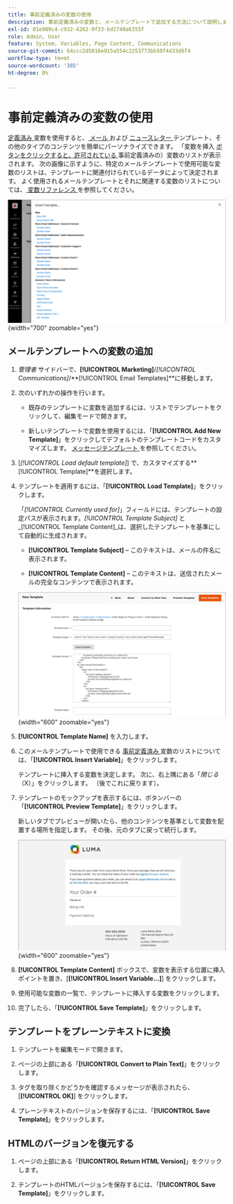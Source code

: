 ```yaml
---
title: 事前定義済みの変数の使用
description: 事前定義済みの変数と、メールテンプレートで追加する方法について説明します。
exl-id: 01e909c4-c932-4262-9f33-bd2740a6355f
role: Admin, User
feature: System, Variables, Page Content, Communications
source-git-commit: 64ccc2d5016e915a554c2253773bb50f4d33d6f4
workflow-type: tm+mt
source-wordcount: '385'
ht-degree: 0%

---
```


# 事前定義済みの変数の使用

[ 定義済み ](variables-predefined.md) 変数を使用すると、[ メール ](email-templates.md) および [ ニュースレター ](../merchandising-promotions/newsletters.md) テンプレート、その他のタイプのコンテンツを簡単にパーソナライズできます。 「変数を挿入 [ ボタンをクリックすると、許可されている ](variables-predefined.md) 事前定義済みの）変数のリストが表示されます。 次の画像に示すように、特定のメールテンプレートで使用可能な変数のリストは、テンプレートに関連付けられているデータによって決定されます。 よく使用されるメールテンプレートとそれに関連する変数のリストについては、[ 変数リファレンス ](variables-reference.md) を参照してください。

![ メールテンプレートの事前定義済み変数 ](./assets/email-template-new-pickup-order-predefined-variables.png){width="700" zoomable="yes"}

## メールテンプレートへの変数の追加

1. _管理者_ サイドバーで、**[!UICONTROL Marketing]**/_[!UICONTROL Communications]_/**[!UICONTROL Email Templates]**に移動します。

1. 次のいずれかの操作を行います。

   - 既存のテンプレートに変数を追加するには、リストでテンプレートをクリックして、編集モードで開きます。

   - 新しいテンプレートで変数を使用するには、「**[!UICONTROL Add New Template]**」をクリックしてデフォルトのテンプレートコードをカスタマイズします。 [ メッセージテンプレート ](email-template-custom.md#message-templates) を参照してください。

1. [_[!UICONTROL Load default template]_] で、カスタマイズする&#x200B;**[!UICONTROL Template]**を選択します。

1. テンプレートを適用するには、「**[!UICONTROL Load Template]**」をクリックします。

   「_[!UICONTROL Currently used for]_」フィールドには、テンプレートの設定パスが表示されます。_[!UICONTROL Template Subject]_ と _[!UICONTROL Template Content]_は、選択したテンプレートを基準にして自動的に生成されます。

   - **[!UICONTROL Template Subject]** – このテキストは、メールの件名に表示されます。

   - **[!UICONTROL Template Content]** – このテキストは、送信されたメールの完全なコンテンツで表示されます。

   ![ メールテンプレートコンテンツ ](./assets/email-template-content.png){width="600" zoomable="yes"}

1. **[!UICONTROL Template Name]** を入力します。

1. このメールテンプレートで使用できる [ 事前定義済み ](variables-predefined.md) 変数のリストについては、「**[!UICONTROL Insert Variable]**」をクリックします。

   テンプレートに挿入する変数を決定します。 次に、右上隅にある「_閉じる_ （X）」をクリックします。 （後でこれに戻ります）。

1. テンプレートのモックアップを表示するには、ボタンバーの「**[!UICONTROL Preview Template]**」をクリックします。

   新しいタブでプレビューが開いたら、他のコンテンツを基準として変数を配置する場所を指定します。 その後、元のタブに戻って続行します。

   ![ テンプレートのプレビュー ](./assets/email-template-new-pickup-order-preview.png){width="600" zoomable="yes"}

1. **[!UICONTROL Template Content]** ボックスで、変数を表示する位置に挿入ポイントを置き、[**[!UICONTROL Insert Variable...]**] をクリックします。

1. 使用可能な変数の一覧で、テンプレートに挿入する変数をクリックします。

1. 完了したら、「**[!UICONTROL Save Template]**」をクリックします。

## テンプレートをプレーンテキストに変換

1. テンプレートを編集モードで開きます。

1. ページの上部にある「**[!UICONTROL Convert to Plain Text]**」をクリックします。

1. タグを取り除くかどうかを確認するメッセージが表示されたら、[**[!UICONTROL OK]**] をクリックします。

1. プレーンテキストのバージョンを保存するには、「**[!UICONTROL Save Template]**」をクリックします。

## HTMLのバージョンを復元する

1. ページの上部にある「**[!UICONTROL Return HTML Version]**」をクリックします。

1. テンプレートのHTMLバージョンを保存するには、「**[!UICONTROL Save Template]**」をクリックします。

